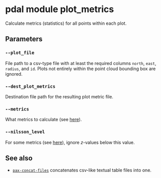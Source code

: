 # pdal module plot_metrics

Calculate metrics (statistics) for all points within each plot. 


## Parameters

### `--plot_file`
File path to a csv-type file with at least the required columns `north`, `east`, `radius`, and `id`. 
Plots not entirely within the point cloud bounding box are ignored. 

### `--dest_plot_metrics`
Destination file path for the resulting plot metric file.

### `--metrics`
What metrics to calculate (see [here](metrics.md)).

### `--nilsson_level`
For some metrics (see [here](metrics.md)), ignore *z*-values below this value.


## See also

- [`pax-concat-files`](pax-concat-files.md) concatenates csv-like textual table files into one.
